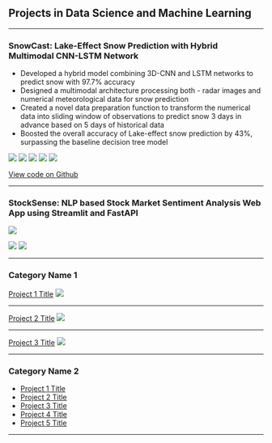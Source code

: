## Projects in Data Science and Machine Learning

---

### SnowCast: Lake-Effect Snow Prediction with Hybrid Multimodal CNN-LSTM Network
- Developed a hybrid model combining 3D-CNN and LSTM networks to predict snow with 97.7% accuracy
- Designed a multimodal architecture processing both - radar images and numerical meteorological data for snow prediction
- Created a novel data preparation function to transform the numerical data into sliding window of observations to predict
snow 3 days in advance based on 5 days of historical data
- Boosted the overall accuracy of Lake-effect snow prediction by 43%, surpassing the baseline decision tree model

[![](https://img.shields.io/badge/Python-white?logo=Python)](#) [![](https://img.shields.io/badge/Jupyter-white?logo=Jupyter)](#) [![](https://img.shields.io/badge/PyTorch-white?logo=pytorch)](#) [![](https://img.shields.io/badge/Twitter-white?logo=Twitter)](#) [![](https://img.shields.io/badge/HuggingFace_Transformers-white?logo=huggingface)](#)

[View code on Github]()

---

### StockSense: NLP based Stock Market Sentiment Analysis Web App using Streamlit and FastAPI

<img src="images/mobility.png?raw=true" />

[![](https://img.shields.io/badge/Python-white?logo=Python)](#) [![](https://img.shields.io/badge/Jupyter-white?logo=Jupyter)](#)

--- 

### Category Name 1 

[Project 1 Title](/sample_page)
<img src="images/dummy_thumbnail.jpg?raw=true"/>

---
[Project 2 Title](/pdf/sample_presentation.pdf)
<img src="images/dummy_thumbnail.jpg?raw=true"/>

---
[Project 3 Title](http://example.com/)
<img src="images/dummy_thumbnail.jpg?raw=true"/>

---

### Category Name 2

- [Project 1 Title](http://example.com/)
- [Project 2 Title](http://example.com/)
- [Project 3 Title](http://example.com/)
- [Project 4 Title](http://example.com/)
- [Project 5 Title](http://example.com/)

---
